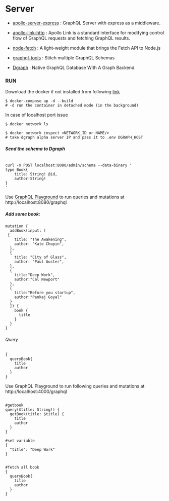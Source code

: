 # Server

- [apollo-server-express](https://www.apollographql.com/docs/apollo-server/integrations/middleware/) : GraphQL Server with express as a middleware.

- [apollo-link-http](https://www.apollographql.com/docs/link/#usage) : Apollo Link is a standard interface for modifying control flow of GraphQL requests and fetching GraphQL results.

- [node-fetch](https://github.com/node-fetch/node-fetch) : A light-weight module that brings the Fetch API to Node.js

- [graphql-tools](https://www.graphql-tools.com/docs/introduction) : Stitch multiple GraphQL Schemas

- [Dgraph](https://github.com/dgraph-io/dgraph) : Native GraphQL Database With A Graph Backend.

### RUN

Download the docker if not installed from following [link](https://www.docker.com/products/docker-desktop)

```shell
$ docker-compose up -d --build
# -d run the container in detached mode (in the background)
```

In case of localhost port issue

```shell
$ docker network ls

$ docker network inspect <NETWORK_ID or NAME/>
# take dgraph alpha server IP and pass it to .env DGRAPH_HOST
```

##### Send the schema to Dgraph

```shell

curl -X POST localhost:8080/admin/schema --data-binary '
type Book{
    title: String! @id,
    author:String!
}
'
```

Use [GraphQL Playground](https://github.com/graphql/graphql-playground) to run queries and mutations at http://localhost:8080/graphql

##### Add some book:

```shell
mutation {
  addBook(input: [
 {
    title: "The Awakening",
    author: "Kate Chopin",
  },
  {
    title: "City of Glass",
    author: "Paul Auster",
  },
  {
    title:"Deep Work",
    author:"Cal Newport"
  },
  {
    title:"Before you startup",
    author:"Pankaj Goyal"
  }
  ]) {
    book {
      title
    }
  }
}

```

###### Query

```shell
{
  queryBook{
    title
    author
  }
}
```

Use GraphQL Playground to run following queries and mutations at http://localhost:4000/graphql

```shell

#getbook
query($title: String!) {
  getBook(title: $title) {
    title
    author
  }
}

#set variable
{
  "title": "Deep Work"
}


#fetch all book
{
  queryBook{
    title
    author
  }
}

```
